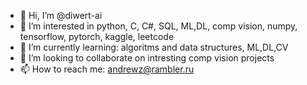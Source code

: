 - 👋 Hi, I’m @diwert-ai
- 👀 I’m interested in python, C, C#, SQL, ML,DL, comp vision, numpy, tensorflow, pytorch, kaggle, leetcode 
- 🌱 I’m currently learning: algoritms and data structures, ML,DL,CV
- 💞️ I’m looking to collaborate on intresting comp vision projects 
- 📫 How to reach me: andrewz@rambler.ru

<!---
diwert-ai/diwert-ai is a ✨ special ✨ repository because its `README.md` (this file) appears on your GitHub profile.
You can click the Preview link to take a look at your changes.
--->
